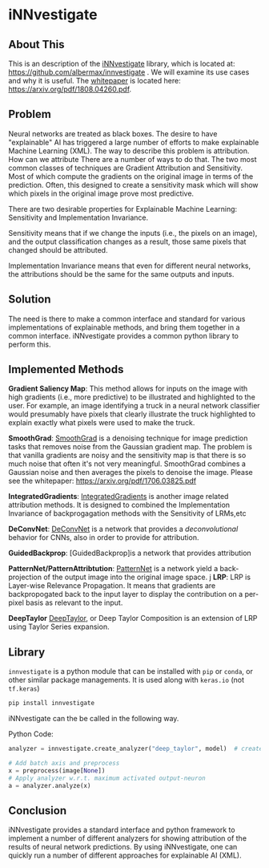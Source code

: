# iNNvestigate


## About This

This is an description of the [iNNvestigate](https://github.com/albermax/innvestigate) library, which is located at: https://github.com/albermax/innvestigate . 
We will examine its use cases and why it is useful. The [whitepaper](https://arxiv.org/pdf/1808.04260.pdf) is located here: https://arxiv.org/pdf/1808.04260.pdf.


## Problem

Neural networks are treated as black boxes.  The desire to have "explainable" AI has triggered a large number of 
efforts to make explainable Machine Learning (XML). The way to describe this problem is attribution.  How can we attribute  There are a number of ways to do that. The two
most common classes of techniques are Gradient Attribution and Sensitivity.   Most of which compute the gradients
on the original image in terms of the prediction.  Often, this designed to create a sensitivity mask which will show
which pixels in the original image prove most predictive.

There are two desirable properties for Explainable Machine Learning: Sensitivity and Implementation Invariance.

Sensitivity means that if we change the inputs (i.e., the pixels on an image), and the output classification changes as a result, those same pixels
that changed should be attributed.  

Implementation Invariance means that even for different neural networks, the attributions should be the same for the same outputs and inputs.

## Solution

The need is there to make a common interface and standard for various implementations of explainable methods, and bring them together in a common
interface.  iNNvestigate provides a common python library to perform this.


## Implemented Methods

**Gradient Saliency Map**:  This method allows for inputs on the image with high gradients (i.e., more predictive) to
be illustrated and highlighted to the user. For example, an image identifying a truck in a neural network classifier 
would presumably have pixels that clearly illustrate the truck highlighted to explain exactly what pixels were used to make the truck.

**SmoothGrad**:  [SmoothGrad](https://arxiv.org/pdf/1706.03825.pdf) is a denoising technique for image prediction tasks that removes noise from the Gaussian gradient map. The problem
is that vanilla gradients are noisy and the sensitivity map is that there is so much noise that often it's not very meaningful.  SmoothGrad
combines a Gaussian noise and then averages the pixels to denoise the image. Please see the whitepaper: https://arxiv.org/pdf/1706.03825.pdf

**IntegratedGradients**: [IntegratedGradients](https://arxiv.org/abs/1703.01365) is another image related attribution methods. It is designed
to combined the Implementation Invariance of backprogagation methods with the Sensitivity of LRMs,etc

**DeConvNet**: [DeConvNet](https://arxiv.org/pdf/1505.04366.pdf) is a network that provides a *deconvolutional* behavior for CNNs, also 
in order to provide for attribution. 

**GuidedBackprop**: [GuidedBackprop]is a network that provides attribution 

**PatternNet/PatternAttribtution**: [PatternNet](https://arxiv.org/pdf/1705.05598.pdf) is a network yield a back-projection of the output image into the original image space.
j
**LRP**:  LRP is Layer-wise Relevance Propagation.    It means that gradients are backpropogated back to the input layer to display the contribution on a per-pixel
basis as relevant to the input. 

**DeepTaylor** [DeepTaylor](https://www.sciencedirect.com/science/article/pii/S0031320316303582), or Deep Taylor Composition is an extension of LRP using Taylor Series
expansion.



## Library

`innvestigate` is a python module that can be installed with `pip` or `conda`, or other similar package managements.  It is
used along with `keras.io` (not `tf.keras`) 

```bash
pip install innvestigate
```

iNNvestigate can the  be called in the following way.

Python Code:

```python
analyzer = innvestigate.create_analyzer("deep_taylor", model)  # create a deep_taylor

# Add batch axis and preprocess
x = preprocess(image[None])
# Apply analyzer w.r.t. maximum activated output-neuron
a = analyzer.analyze(x)

```

## Conclusion

iNNvestigate provides a standard interface and python framework to implement a number of different analyzers for showing attribution of the results of 
neural network predictions. By using iNNvestigate, one can quickly run a number of different approaches for explainable AI (XML).
